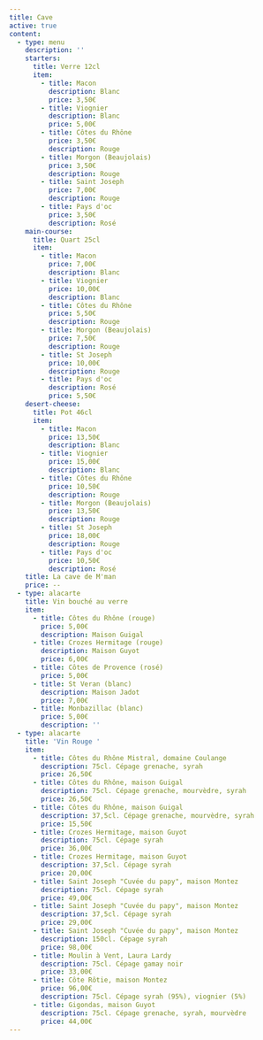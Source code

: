 ```yaml
---
title: Cave
active: true
content:
  - type: menu
    description: ''
    starters:
      title: Verre 12cl
      item:
        - title: Macon
          description: Blanc
          price: 3,50€
        - title: Viognier
          description: Blanc
          price: 5,00€
        - title: Côtes du Rhône
          price: 3,50€
          description: Rouge
        - title: Morgon (Beaujolais)
          price: 3,50€
          description: Rouge
        - title: Saint Joseph
          price: 7,00€
          description: Rouge
        - title: Pays d'oc
          price: 3,50€
          description: Rosé
    main-course:
      title: Quart 25cl
      item:
        - title: Macon
          price: 7,00€
          description: Blanc
        - title: Viognier
          price: 10,00€
          description: Blanc
        - title: Côtes du Rhône
          price: 5,50€
          description: Rouge
        - title: Morgon (Beaujolais)
          price: 7,50€
          description: Rouge
        - title: St Joseph
          price: 10,00€
          description: Rouge
        - title: Pays d'oc
          description: Rosé
          price: 5,50€
    desert-cheese:
      title: Pot 46cl
      item:
        - title: Macon
          price: 13,50€
          description: Blanc
        - title: Viognier
          price: 15,00€
          description: Blanc
        - title: Côtes du Rhône
          price: 10,50€
          description: Rouge
        - title: Morgon (Beaujolais)
          price: 13,50€
          description: Rouge
        - title: St Joseph
          price: 18,00€
          description: Rouge
        - title: Pays d'oc
          price: 10,50€
          description: Rosé
    title: La cave de M'man
    price: --
  - type: alacarte
    title: Vin bouché au verre
    item:
      - title: Côtes du Rhône (rouge)
        price: 5,00€
        description: Maison Guigal
      - title: Crozes Hermitage (rouge)
        description: Maison Guyot
        price: 6,00€
      - title: Côtes de Provence (rosé)
        price: 5,00€
      - title: St Veran (blanc)
        description: Maison Jadot
        price: 7,00€
      - title: Monbazillac (blanc)
        price: 5,00€
        description: ''
  - type: alacarte
    title: 'Vin Rouge '
    item:
      - title: Côtes du Rhône Mistral, domaine Coulange
        description: 75cl. Cépage grenache, syrah
        price: 26,50€
      - title: Côtes du Rhône, maison Guigal
        description: 75cl. Cépage grenache, mourvèdre, syrah
        price: 26,50€
      - title: Côtes du Rhône, maison Guigal
        description: 37,5cl. Cépage grenache, mourvèdre, syrah
        price: 15,50€
      - title: Crozes Hermitage, maison Guyot
        description: 75cl. Cépage syrah
        price: 36,00€
      - title: Crozes Hermitage, maison Guyot
        description: 37,5cl. Cépage syrah
        price: 20,00€
      - title: Saint Joseph "Cuvée du papy", maison Montez
        description: 75cl. Cépage syrah
        price: 49,00€
      - title: Saint Joseph "Cuvée du papy", maison Montez
        description: 37,5cl. Cépage syrah
        price: 29,00€
      - title: Saint Joseph "Cuvée du papy", maison Montez
        description: 150cl. Cépage syrah
        price: 98,00€
      - title: Moulin à Vent, Laura Lardy
        description: 75cl. Cépage gamay noir
        price: 33,00€
      - title: Côte Rôtie, maison Montez
        price: 96,00€
        description: 75cl. Cépage syrah (95%), viognier (5%)
      - title: Gigondas, maison Guyot
        description: 75cl. Cépage grenache, syrah, mourvèdre
        price: 44,00€
---
```

